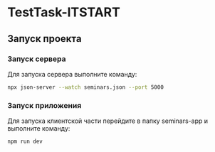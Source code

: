 #  TestTask-ITSTART

## Запуск проекта

### Запуск сервера
Для запуска сервера выполните команду:
```sh
npx json-server --watch seminars.json --port 5000
```

### Запуск приложения
Для запуска клиентской части перейдите в папку seminars-app и выполните команду:
```sh
npm run dev
```